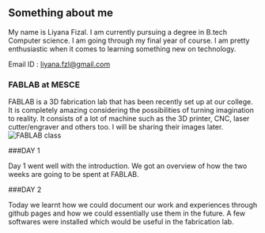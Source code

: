 ## Something about me

My name is Liyana Fizal. I am currently pursuing a degree in B.tech Computer science. I am going through my final year of course. I am pretty enthusiastic when it comes to learning something new on technology. 

Email ID : liyana.fzl@gmail.com



### FABLAB at MESCE

FABLAB is a 3D fabrication lab that has been recently set up at our college. It is completely amazing considering the possibilities of turning imagination to reality.  It consists of a lot of machine such as the 3D printer, CNC, laser cutter/engraver and others too. I will be sharing their images later.
![FABLAB class](blob:https://web.whatsapp.com/55956a0c-4637-4c29-94e2-1a5d88ddbb85)




###DAY 1

Day 1 went well with the introduction. We got an overview of how the two weeks are going to be spent at FABLAB. 

###DAY 2 

Today we learnt how we could document our work and experiences through github pages and how we could essentially use them in the future.
A few softwares were installed which would be useful in the fabrication lab.

